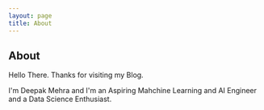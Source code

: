 ```yaml
---
layout: page
title: About 
---
```

## About

Hello There. Thanks for visiting my Blog.

I'm Deepak Mehra and I'm an Aspiring Mahchine Learning and AI Engineer and a Data Science Enthusiast.
